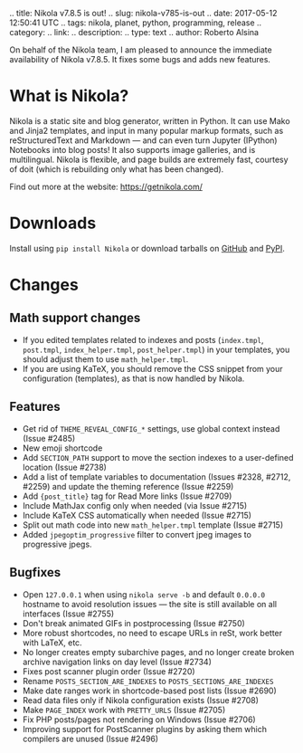 .. title: Nikola v7.8.5 is out!
.. slug: nikola-v785-is-out
.. date: 2017-05-12 12:50:41 UTC
.. tags: nikola, planet, python, programming, release
.. category: 
.. link: 
.. description: 
.. type: text
.. author: Roberto Alsina

On behalf of the Nikola team, I am pleased to announce the immediate availability of Nikola v7.8.5. It fixes some bugs and adds new features.

What is Nikola?
===============

Nikola is a static site and blog generator, written in Python.
It can use Mako and Jinja2 templates, and input in many popular markup formats, such as reStructuredText and Markdown — and can even turn Jupyter (IPython) Notebooks into blog posts! It also supports image galleries, and is multilingual. Nikola is flexible, and page builds are extremely fast, courtesy of doit (which is rebuilding only what has been changed).

Find out more at the website: <https://getnikola.com/>

Downloads
=========

Install using `pip install Nikola` or download tarballs on [GitHub][] and [PyPI][].

[GitHub]: https://github.com/getnikola/nikola/releases/tag/v7.8.5
[PyPI]: https://pypi.python.org/pypi/Nikola/7.8.5

Changes
=======

Math support changes
--------------------

* If you edited templates related to indexes and posts (``index.tmpl``,
  ``post.tmpl``, ``index_helper.tmpl``, ``post_helper.tmpl``) in your
  templates, you should adjust them to use ``math_helper.tmpl``.
* If you are using KaTeX, you should remove the CSS snippet from your
  configuration (templates), as that is now handled by Nikola.

Features
--------

* Get rid of ``THEME_REVEAL_CONFIG_*`` settings, use global context
  instead (Issue #2485)
* New emoji shortcode
* Add ``SECTION_PATH`` support to move the section indexes to a
  user-defined location (Issue #2738)
* Add a list of template variables to documentation (Issues #2328,
  #2712, #2259) and update the theming reference (Issue #2259)
* Add ``{post_title}`` tag for Read More links (Issue #2709)
* Include MathJax config only when needed (via Issue #2715)
* Include KaTeX CSS automatically when needed (Issue #2715)
* Split out math code into new ``math_helper.tmpl`` template (Issue
  #2715)
* Added ``jpegoptim_progressive`` filter to convert jpeg images to progressive
  jpegs.

Bugfixes
--------

* Open ``127.0.0.1`` when using ``nikola serve -b`` and default
  ``0.0.0.0`` hostname to avoid resolution issues — the site is still
  available on all interfaces (Issue #2755)
* Don't break animated GIFs in postprocessing (Issue #2750)
* More robust shortcodes, no need to escape URLs in reSt, work better
  with LaTeX, etc.
* No longer creates empty subarchive pages, and no longer create broken
  archive navigation links on day level (Issue #2734)
* Fixes post scanner plugin order (Issue #2720)
* Rename ``POSTS_SECTION_ARE_INDEXES`` to ``POSTS_SECTIONS_ARE_INDEXES``
* Make date ranges work in shortcode-based post lists (Issue #2690)
* Read data files only if Nikola configuration exists (Issue #2708)
* Make ``PAGE_INDEX`` work with ``PRETTY_URLS`` (Issue #2705)
* Fix PHP posts/pages not rendering on Windows (Issue #2706)
* Improving support for PostScanner plugins by asking them which compilers
  are unused (Issue #2496)

